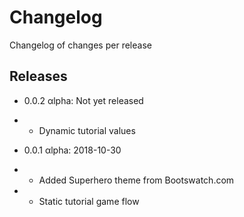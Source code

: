 # Changelog

Changelog of changes per release

## Releases

* 0.0.2 &alpha;lpha: Not yet released
* * Dynamic tutorial values

* 0.0.1 &alpha;lpha: 2018-10-30
* * Added Superhero theme from Bootswatch.com
* * Static tutorial game flow
